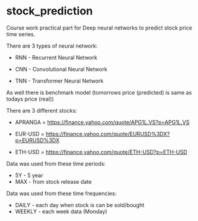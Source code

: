 # stock_prediction

Course work practical part for Deep neural networks to predict stock price time series.

There are 3 types of neural network:
 - RNN - Recurrent Neural Network
 
 - CNN - Convolutional Neural Network

 - TNN - Transformer Neural Network

As well there is benchmark model (tomorrows price (predicted) is same as todays price (real))

There are 3 different stocks:
 - APRANGA = https://finance.yahoo.com/quote/APG1L.VS?p=APG1L.VS

 - EUR-USD = https://finance.yahoo.com/quote/EURUSD%3DX?p=EURUSD%3DX

 - ETH-USD = https://finance.yahoo.com/quote/ETH-USD?p=ETH-USD


Data was used from these time periods:
 - 5Y - 5 year
 - MAX - from stock release date

Data was used from these time frequencies:
 - DAILY - each day when stock is can be sold/bought
 - WEEKLY - each week data (Monday)

